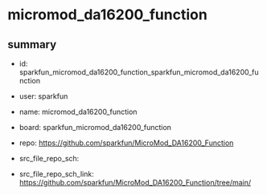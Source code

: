 # micromod_da16200_function
 
## summary 
* id: sparkfun_micromod_da16200_function_sparkfun_micromod_da16200_function
* user: sparkfun
* name: micromod_da16200_function
* board: sparkfun_micromod_da16200_function
* repo: https://github.com/sparkfun/MicroMod_DA16200_Function



* src_file_repo_sch: 
* src_file_repo_sch_link: https://github.com/sparkfun/MicroMod_DA16200_Function/tree/main/




